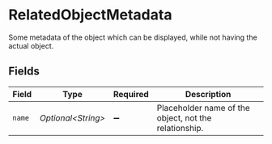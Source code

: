 # RelatedObjectMetadata

Some metadata of the object which can be displayed, while not having the actual object.


## Fields

| Field                                                 | Type                                                  | Required                                              | Description                                           |
| ----------------------------------------------------- | ----------------------------------------------------- | ----------------------------------------------------- | ----------------------------------------------------- |
| `name`                                                | *Optional\<String>*                                   | :heavy_minus_sign:                                    | Placeholder name of the object, not the relationship. |
